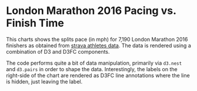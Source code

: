# London Marathon 2016 Pacing vs. Finish Time

This charts shows the splits pace (in mph) for 7,190 London Marathon 2016 finishers as obtained from [strava athletes data](https://www.strava.com/running-races/2016-london-marathon). The data is rendered using a combination of D3 and D3FC components.

The code performs quite a bit of data manipulation, primarily via `d3.nest` and `d3.pairs` in order to shape the data. Interestingly, the labels on the right-side of the chart are rendered as D3FC line annotations where the line is hidden, just leaving the label.